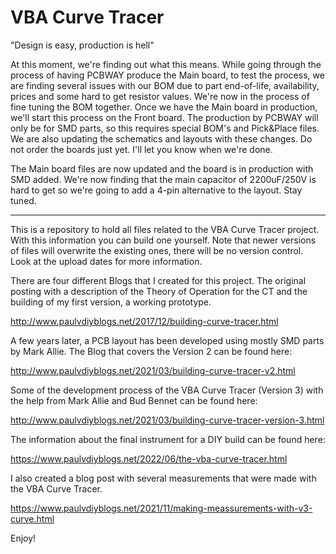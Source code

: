 # VBA Curve Tracer

"Design is easy, production is hell"

At this moment, we're finding out what this means. While going through the process of having PCBWAY produce the Main board, to test the process, we are finding several issues with our BOM due to part end-of-life, availability, prices and some hard to get resistor values. We're now in the process of fine tuning the BOM together. Once we have the Main board in production, we'll start this process on the Front board. The production by PCBWAY will only be for SMD parts, so this requires special BOM's and Pick&Place files.
We are also updating the schematics and layouts with these changes. Do not order the boards just yet. I'll let you know when we're done. 

The Main board files are now updated and the board is in production with SMD added. We're now finding that the main capacitor of 2200uF/250V is hard to get so we're going to add a 4-pin alternative to the layout.
Stay tuned.


---------------------------------------------------------------------------------------------------

This is a repository to hold all files related to the VBA Curve Tracer project. With this information you can build one yourself.
Note that newer versions of files will overwrite the existing ones, there will be no version control. Look at the upload dates for more information.

There are four different Blogs that I created for this project.
The original posting with a description of the Theory of Operation for the CT and the building of my first version, a working prototype.

http://www.paulvdiyblogs.net/2017/12/building-curve-tracer.html

A few years later, a PCB layout has been developed using mostly SMD parts by Mark Allie. The Blog that covers the Version 2 can be found here:

http://www.paulvdiyblogs.net/2021/03/building-curve-tracer-v2.html

Some of the development process of the VBA Curve Tracer (Version 3) with the help from Mark Allie and Bud Bennet can be found here:

http://www.paulvdiyblogs.net/2021/03/building-curve-tracer-version-3.html

The information about the final instrument for a DIY build can be found here:

https://www.paulvdiyblogs.net/2022/06/the-vba-curve-tracer.html

I also created a blog post with several measurements that were made with the VBA Curve Tracer.

https://www.paulvdiyblogs.net/2021/11/making-meassurements-with-v3-curve.html

Enjoy!

